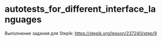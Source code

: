 # autotests_for_different_interface_languages

Выполнение задания для Stepik: https://stepik.org/lesson/237240/step/9